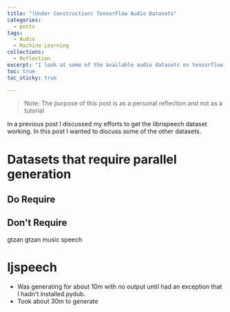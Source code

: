 ```yaml
---
title: "(Under Construction) TensorFlow Audio Datasets"
categories:
  - posts
tags:
  - Audio
  - Machine Learning
collections:
  - Reflection
excerpt: "I look at some of the available audio datasets on tensorflow datasets"
toc: true
toc_sticky: true

---
```

> Note: The purpose of this post is as a personal reflection and not as a tutorial

In a previous post I discussed my efforts to get the librispeech dataset working. In this post I wanted to discuss some of the other datasets.

# Datasets that require parallel generation
## Do Require
## Don't Require
gtzan
gtzan music speech

# ljspeech
* Was generating for about 10m with no output until had an exception that I hadn't installed pydub.
* Took about 30m to generate

